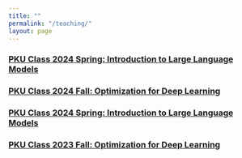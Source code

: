 ```yaml
---
title: ""
permalink: "/teaching/"
layout: page
---
```

### [PKU Class 2024 Spring: Introduction to Large Language Models](./llm2025.md)
### [PKU Class 2024 Fall: Optimization for Deep Learning](./DLOpt2024.md)
### [PKU Class 2024 Spring: Introduction to Large Language Models](./llm2024.md)
### [PKU Class 2023 Fall: Optimization for Deep Learning](./DLOpt2023.md)

